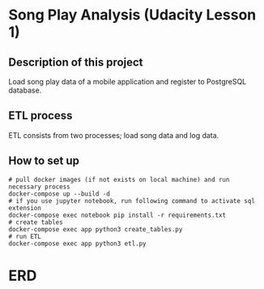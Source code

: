 # Song Play Analysis (Udacity Lesson 1)

## Description of this project
Load song play data of a mobile application and register to PostgreSQL database.

## ETL process
ETL consists from two processes; load song data and log data.

## How to set up

```shell
# pull docker images (if not exists on local machine) and run necessary process
docker-compose up --build -d
# if you use jupyter notebook, run following command to activate sql extension
docker-compose exec notebook pip install -r requirements.txt
# create tables
docker-compose exec app python3 create_tables.py
# run ETL
docker-compose exec app python3 etl.py
```

# ERD

